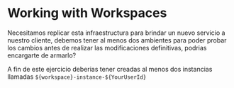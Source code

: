 # Working with Workspaces

Necesitamos replicar esta infraestructura para brindar un nuevo servicio a nuestro cliente, debemos tener al menos dos ambientes para poder probar los cambios antes de realizar las modificaciones definitivas, podrias encargarte de armarlo?

A fin de este ejercicio deberias tener creadas al menos dos instancias llamadas `${workspace}-instance-${YourUserId}`
